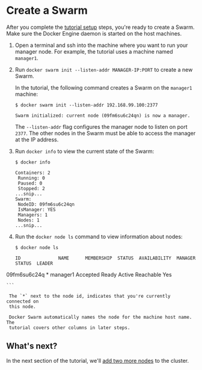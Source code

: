<!--[metadata]>
+++
title = "Create a Swarm"
description = "Initialize the Swarm"
keywords = ["tutorial, cluster management, swarm"]
[menu.main]
identifier="initialize-swarm"
parent="swarm-tutorial"
weight=12
advisory = "rc"
+++
<![end-metadata]-->

# Create a Swarm

After you complete the [tutorial setup](index.md) steps, you're ready
to create a Swarm. Make sure the Docker Engine daemon is started on the host
machines.

1. Open a terminal and ssh into the machine where you want to run your manager
node. For example, the tutorial uses a machine named `manager1`.

2. Run `docker swarm init --listen-addr MANAGER-IP:PORT` to create a new Swarm.

    In the tutorial, the following command creates a Swarm on the `manager1` machine:

    ```
    $ docker swarm init --listen-addr 192.168.99.100:2377

    Swarm initialized: current node (09fm6su6c24qn) is now a manager.
    ```

    The `--listen-addr` flag configures the manager node to listen on port
    `2377`. The other nodes in the Swarm must be able to access the manager at
    the IP address.

3. Run `docker info` to view the current state of the Swarm:

     ```
     $ docker info

     Containers: 2
      Running: 0
      Paused: 0
      Stopped: 2
     ...snip...
     Swarm:
      NodeID: 09fm6su6c24qn
      IsManager: YES
      Managers: 1
      Nodes: 1
     ...snip...
     ```

4. Run the `docker node ls` command to view information about nodes:

    ```
    $ docker node ls

    ID              NAME      MEMBERSHIP  STATUS  AVAILABILITY  MANAGER STATUS  LEADER
09fm6su6c24q *  manager1  Accepted    Ready   Active        Reachable       Yes

    ```

     The `*` next to the node id, indicates that you're currently connected on
     this node.

     Docker Swarm automatically names the node for the machine host name. The
     tutorial covers other columns in later steps.

## What's next?

In the next section of the tutorial, we'll [add two more nodes](add-nodes.md) to
the cluster.


<p style="margin-bottom:300px">&nbsp;</p>

